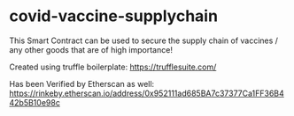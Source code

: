 # covid-vaccine-supplychain
This Smart Contract can be used to secure the supply chain of vaccines / any other goods that are of high importance!

Created using truffle boilerplate:
https://trufflesuite.com/

Has been Verified by Etherscan as well:
https://rinkeby.etherscan.io/address/0x952111ad685BA7c37377Ca1FF36B442b5B10e98c
